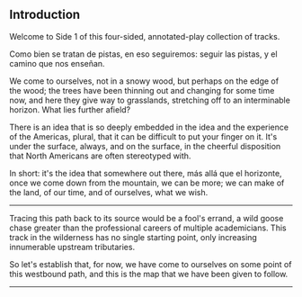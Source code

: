 ## Introduction

Welcome to Side 1 of this four-sided, annotated-play collection of tracks.

Como bien se tratan de pistas, en eso seguiremos: seguir las pistas, y el camino que nos enseñan.

We come to ourselves, not in a snowy wood, but perhaps on the edge of the wood; the trees have been thinning out and changing for some time now, and here they give way to grasslands, stretching off to an interminable horizon. What lies further afield?

There is an idea that is so deeply embedded in the idea and the experience of the Americas, plural, that it can be difficult to put your finger on it. It's under the surface, always, and on the surface, in the cheerful disposition that North Americans are often stereotyped with.

In short: it's the idea that somewhere out there, más allá que el horizonte, once we come down from the mountain, we can be more; we can make of the land, of our time, and of ourselves, what we wish.

--- 

Tracing this path back to its source would be a fool's errand, a wild goose chase greater than the professional careers of multiple academicians. This track in the wilderness has no single starting point, only increasing innumerable upstream tributaries. 

So let's establish that, for now, we have come to ourselves on some point of this westbound path, and this is the map that we have been given to follow.

---
